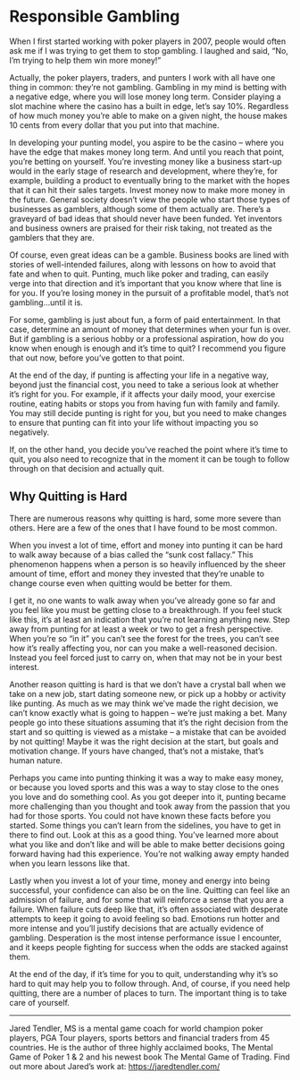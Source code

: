 # Responsible Gambling

When I first started working with poker players in 2007, people would often ask me if I was trying to get them to stop gambling. I laughed and said, “No, I’m trying to help them win more money!”

Actually, the poker players, traders, and punters I work with all have one thing in common: they’re not gambling. Gambling in my mind is betting with a negative edge, where you will lose money long term. Consider playing a slot machine where the casino has a built in edge, let’s say 10%. Regardless of how much money you’re able to make on a given night, the house makes 10 cents from every dollar that you put into that machine.

In developing your punting model, you aspire to be the casino – where you have the edge that makes money long term. And until you reach that point, you’re betting on yourself. You’re investing money like a business start-up would in the early stage of research and development, where they’re, for example, building a product to eventually bring to the market with the hopes that it can hit their sales targets. Invest money now to make more money in the future. General society doesn’t view the people who start those types of businesses as gamblers, although some of them actually are. There’s a graveyard of bad ideas that should never have been funded. Yet inventors and business owners are praised for their risk taking, not treated as the gamblers that they are.

Of course, even great ideas can be a gamble. Business books are lined with stories of well-intended failures, along with lessons on how to avoid that fate and when to quit. Punting, much like poker and trading, can easily verge into that direction and it’s important that you know where that line is for you. If you’re losing money in the pursuit of a profitable model, that’s not gambling…until it is. 

For some, gambling is just about fun, a form of paid entertainment. In that case, determine an amount of money that determines when your fun is over. But if gambling is a serious hobby or a professional aspiration, how do you know when enough is enough and it’s time to quit? I recommend you figure that out now, before you’ve gotten to that point.

At the end of the day, if punting is affecting your life in a negative way, beyond just the financial cost, you need to take a serious look at whether it’s right for you. For example, if it affects your daily mood, your exercise routine, eating habits or stops you from having fun with family and family. You may still decide punting is right for you, but you need to make changes to ensure that punting can fit into your life without impacting you so negatively.  

If, on the other hand, you decide you’ve reached the point where it’s time to quit, you also need to recognize that in the moment it can be tough to follow through on that decision and actually quit. 

## Why Quitting is Hard

There are numerous reasons why quitting is hard, some more severe than others. Here are a few of the ones that I have found to be most common.

When you invest a lot of time, effort and money into punting it can be hard to walk away because of a bias called the “sunk cost fallacy.” This phenomenon happens when a person is so heavily influenced by the sheer amount of time, effort and money they invested that they’re unable to change course even when quitting would be better for them. 

I get it, no one wants to walk away when you’ve already gone so far and you feel like you must be getting close to a breakthrough. If you feel stuck like this, it’s at least an indication that you’re not learning anything new. Step away from punting for at least a week or two to get a fresh perspective. When you’re so “in it” you can’t see the forest for the trees, you can’t see how it’s really affecting you, nor can you make a well-reasoned decision. Instead you feel forced just to carry on, when that may not be in your best interest.

Another reason quitting is hard is that we don’t have a crystal ball when we take on a new job, start dating someone new, or pick up a hobby or activity like punting. As much as we may think we’ve made the right decision, we can’t know exactly what is going to happen – we’re just making a bet. Many people go into these situations assuming that it’s the right decision from the start and so quitting is viewed as a mistake – a mistake that can be avoided by not quitting! Maybe it was the right decision at the start, but goals and motivation change. If yours have changed, that’s not a mistake, that’s human nature.

Perhaps you came into punting thinking it was a way to make easy money, or because you loved sports and this was a way to stay close to the ones you love and do something cool. As you got deeper into it, punting became more challenging than you thought and took away from the passion that you had for those sports. You could not have known these facts before you started. Some things you can’t learn from the sidelines, you have to get in there to find out. Look at this as a good thing. You’ve learned more about what you like and don’t like and will be able to make better decisions going forward having had this experience. You’re not walking away empty handed when you learn lessons like that.

Lastly when you invest a lot of your time, money and energy into being successful, your confidence can also be on the line. Quitting can feel like an admission of failure, and for some that will reinforce a sense that you are a failure. When failure cuts deep like that, it’s often associated with desperate attempts to keep it going to avoid feeling so bad. Emotions run hotter and more intense and you’ll justify decisions that are actually evidence of gambling. Desperation is the most intense performance issue I encounter, and it keeps people fighting for success when the odds are stacked against them. 

At the end of the day, if it’s time for you to quit, understanding why it’s so hard to quit may help you to follow through. And, of course, if you need help quitting, there are a number of places to turn. The important thing is to take care of yourself.

---

Jared Tendler, MS is a mental game coach for world champion poker players, PGA Tour players, sports bettors and financial traders from 45 countries. He is the author of three highly acclaimed books, The Mental Game of Poker 1 & 2 and his newest book The Mental Game of Trading. Find out more about Jared’s work at: https://jaredtendler.com/ 
